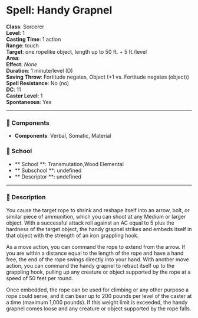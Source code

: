 
# Spell: Handy Grapnel
**Class**: Sorcerer  
**Level**: 1  
**Casting Time**: 1 action  
**Range**: touch  
**Target**: one ropelike object, length up to 50 ft. + 5 ft./level  
**Area**:   
**Effect**: _None_  
**Duration**: 1 minute/level (D)  
**Saving Throw**: Fortitude negates, Object (+1 vs. Fortitude negates (object))  
**Spell Resistance**: No (no)  
**DC**: 11  
**Caster Level**: 1  
**Spontaneous**: Yes

---

### 🔮 Components
- **Components**: Verbal, Somatic, Material

### 🏫 School
- ** School **: Transmutation,Wood Elemental
- ** Subschool **: undefined
- ** Descriptor **: undefined
---

### 📜 Description
You cause the target rope to shrink and reshape itself into an arrow, bolt, or similar piece of ammunition, which you can shoot at any Medium or larger object. With a successful attack roll against an AC equal to 5 plus the hardness of the target object, the handy grapnel strikes and embeds itself in that object with the strength of an iron grappling hook.

As a move action, you can command the rope to extend from the arrow. If you are within a distance equal to the length of the rope and have a hand free, the end of the rope swings directly into your hand. With another move action, you can command the handy grapnel to retract itself up to the grappling hook, pulling up any creature or object supported by the rope at a speed of 50 feet per round.

Once embedded, the rope can be used for climbing or any other purpose a rope could serve, and it can bear up to 200 pounds per level of the caster at a time (maximum 1,000 pounds). If this weight limit is exceeded, the handy grapnel comes loose and any creature or object supported by the rope falls.
